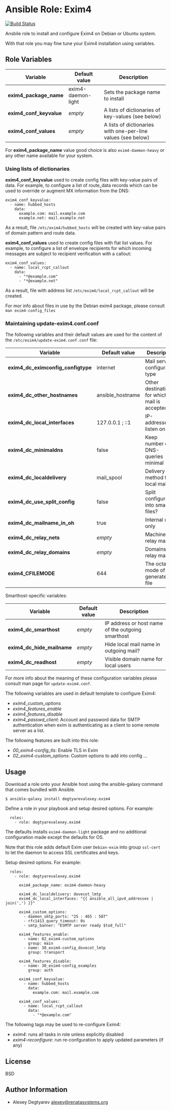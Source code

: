 Ansible Role: Exim4
===================

[![Build Status](https://travis-ci.org/degtyarevalexey/ansible-role-exim4.svg?branch=master)](https://travis-ci.org/degtyarevalexey/ansible-role-exim4)

Ansbile role to install and configure Exim4 on Debian or Ubuntu system.

With that role you may fine tune your Exim4 installation using variables.

Role Variables
--------------

Variable | Default value | Description 
-------- | ------------- | -------------
**exim4_package_name** |  exim4-daemon-light | Sets the package name to install
**exim4_conf_keyvalue** | _empty_ | A lists of dictionaries of key-values (see below)
**exim4_conf_values** | _empty_ | A lists of dictionaries with one-per-line values (see below)

For **exim4_package_name** value good choice is also `exim4-daemon-heavy` or any other name available for your system.

### Using lists of dictionaries

**exim4_conf_keyvalue** used to create config files with key-value pairs of data.  For example, to configure a list of route_data records which can be used to override or augment MX information from the DNS: 

    exim4_conf_keyvalue:
      - name: hubbed_hosts
        data:
          example.com: mail.example.com
          example.net: mail.example.net

As a result, file `/etc/exim4/hubbed_hosts` will be created with key-value pairs of domain pattern and route data.

**exim4_conf_values** used to create config files with flat list values.  For example, to configure a list of envelope
recipients for which incoming messages are subject to recipient verification with a callout:

    exim4_conf_values:
      - name: local_rcpt_callout
        data:
          - "*@example.com"
          - "*@example.net"

As a result, file with address list `/etc/exim4/local_rcpt_callout` will be created.

For mor info about files in use by the Debian exim4 package, please consult `man exim4-config_files`

### Maintaining update-exim4.conf.conf

The following variables and their default values are used for the content of
the `/etc/exim4/update-exim4.conf.conf` file:

Variable | Default value | Description 
-------- | ------------- | -------------
**exim4_dc_eximconfig_configtype** | internet | Mail server configuration type
**exim4_dc_other_hostnames** | ansible_hostname | Other destinations for which mail is accepted
**exim4_dc_local_interfaces** | 127.0.0.1 ; ::1 | IP-addresses to listen on
**exim4_dc_minimaldns** | false | Keep number of DNS-queries minimal |
**exim4_dc_localdelivery** | mail_spool | Delivery method for local mail
**exim4_dc_use_split_config** | false | Split configuration into small files?
**exim4_dc_mailname_in_oh** | true | Internal  use only
**exim4_dc_relay_nets** | _empty_ | Machines to relay mail for
**exim4_dc_relay_domains** | _empty_ | Domains to relay mail for
**exim4_CFILEMODE** | 644 | The octal file mode of the generated file

Smarthost-specific variables:

Variable | Default value | Description 
-------- | ------------- | -------------
**exim4_dc_smarthost** | _empty_ | IP address or host name of the outgoing smarthost
**exim4_dc_hide_mailname** | _empty_ | Hide local mail name in outgoing mail?
**exim4_dc_readhost** | _empty_ | Visible domain name for local users

For more info about the meaning of these configuration variables please consult
man page for `update-exim4.conf`.

The following variables are used in default template to configure Exim4:

* *exim4_custom_options*
* *exim4_features_enable*
* *exim4_features_disable*
* *exim4_passwd_client*: Account and password data for SMTP authentication when exim is authenticating as a client to some remote server as a list.

The following features are built into this role:

* *00_exim4-config_tls*: Enable TLS in Exim
* *02_exim4-custom_options*: Custom options to add into config
...

Usage
-----

Download a role onto your Ansible host using the ansible-galaxy command that
comes bundled with Ansible.

```
$ ansible-galaxy install degtyarevalexey.exim4
```

Define a role in your playbook and setup desired options.  For example:

```
  roles:
    - role: degtyarevalexey.exim4
```

The defaults installs `exim4-daemon-light` package and no additional
configuration made except the defaults for OS.

Note that this role adds default Exim user `Debian-exim` into group `ssl-cert`
to let the daemon to access SSL certificates and keys.

Setup desired options.  For example:

```
  roles:
    - role: degtyarevalexey.exim4

      exim4_package_name: exim4-daemon-heavy

      exim4_dc_localdelivery: dovecot_lmtp
      exim4_dc_local_interfaces: "{{ ansible_all_ipv4_addresses | join(',') }}"

      exim4_custom_options:
        - daemon_smtp_ports: "25 : 465 : 587"
        - rfc1413_query_timeout: 0s
        - smtp_banner: "ESMTP server ready $tod_full"

      exim4_features_enable:
        - name: 02_exim4-custom_options
          group: main
        - name: 30_exim4-config_dovecot_lmtp
          group: transport

      exim4_features_disable:
        - name: 30_exim4-config_examples
          group: auth

      exim4_conf_keyvalue:
        - name: hubbed_hosts
          data:
            example.com: mail.example.com

      exim4_conf_values:
        - name: local_rcpt_callout
          data:
            - "*@example.com"

```

The following tags may be used to re-configure Exim4:

* *exim4*: runs all tasks in role unless explicitly disabled
* *exim4-reconfigure*: run re-confguration to apply updated parameters (if any)

License
-------

BSD

Author Information
------------------

* Alexey Degtyarev <alexey@renatasystems.org>
